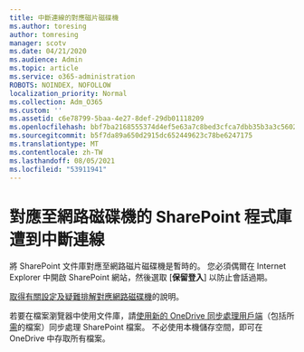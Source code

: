 ```yaml
---
title: 中斷連線的對應磁片磁碟機
ms.author: toresing
author: tomresing
manager: scotv
ms.date: 04/21/2020
ms.audience: Admin
ms.topic: article
ms.service: o365-administration
ROBOTS: NOINDEX, NOFOLLOW
localization_priority: Normal
ms.collection: Adm_O365
ms.custom: ''
ms.assetid: c6e78799-5baa-4e27-8def-29db01118209
ms.openlocfilehash: bbf7ba2168555374d4ef5e63a7c8bed3cfca7dbb35b3a3c5602d3b0d1d2fda0a
ms.sourcegitcommit: b5f7da89a650d2915dc652449623c78be6247175
ms.translationtype: MT
ms.contentlocale: zh-TW
ms.lasthandoff: 08/05/2021
ms.locfileid: "53911941"
---
```

# <a name="sharepoint-libraries-mapped-to-network-drives-become-disconnected"></a>對應至網路磁碟機的 SharePoint 程式庫遭到中斷連線

將 SharePoint 文件庫對應至網路磁片磁碟機是暫時的。 您必須偶爾在 Internet Explorer 中開啟 SharePoint 網站，然後選取 [**保留登入**] 以防止會話過期。 
  
[取得有關設定及疑難排解對應網路磁碟機](https://docs.microsoft.com/sharepoint/support/administration/troubleshoot-mapped-network-drives)的說明。
  
若要在檔案瀏覽器中使用文件庫，請[使用新的 OneDrive 同步處理用戶端](https://support.office.com/article/6de9ede8-5b6e-4503-80b2-6190f3354a88.aspx)（包括所[需](https://support.office.com/article/0e6860d3-d9f3-4971-b321-7092438fb38e.aspx)的檔案）同步處理 SharePoint 檔案。 不必使用本機儲存空間，即可在 OneDrive 中存取所有檔案。
  

